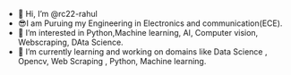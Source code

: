 - 👋 Hi, I’m @rc22-rahul
- 😎I am Puruing my Engineering in Electronics and communication(ECE).
- 👀 I’m interested in Python,Machine learning, AI, Computer vision, Webscraping, DAta Science.
- 🌱 I’m currently learning and working on domains like  Data Science , Opencv, Web Scraping , Python, Machine learning.

<!---
rc22-rahul/rc22-rahul is a ✨ special ✨ repository because its `README.md` (this file) appears on your GitHub profile.
You can click the Preview link to take a look at your changes.
--->

